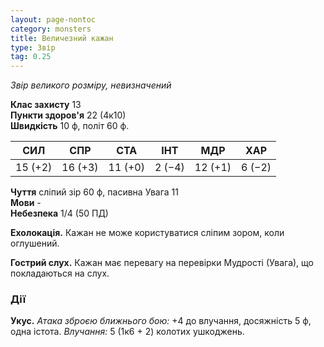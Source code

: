 ```yaml
---
layout: page-nontoc
category: monsters
title: Величезний кажан
type: Звір
tag: 0.25
---
```


_Звір великого розміру, невизначений_

**Клас захисту** 13    
**Пункти здоров'я** 22 (4к10)    
**Швидкість** 10 ф, політ 60 ф.

| СИЛ     | СПР     | СТА     | ІНТ    | МДР     | ХАР    |
| ------- | ------- | ------- | ------ | ------- | ------ |
| 15 (+2) | 16 (+3) | 11 (+0) | 2 (−4) | 12 (+1) | 6 (−2) |

**Чуття** сліпий зір 60 ф, пасивна Увага 11    
**Мови** -    
**Небезпека** 1/4 (50 ПД)

**Ехолокація.** Кажан не може користуватися сліпим зором, коли оглушений.    

**Гострий слух.** Кажан має перевагу на перевірки Мудрості (Увага), що покладаються на слух.

### Дії
**Укус.** _Атака зброєю ближнього бою:_ +4 до влучання, досяжність 5 ф, одна істота. _Влучання:_ 5 (1к6 + 2) колотих ушкоджень. 
